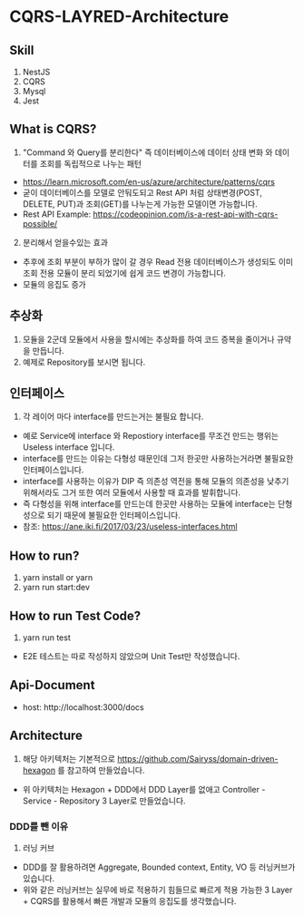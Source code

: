 # CQRS-LAYRED-Architecture

## Skill

1. NestJS
2. CQRS
3. Mysql
4. Jest

## What is CQRS?

1. "Command 와 Query를 분리한다" 즉 데이터베이스에 데이터 상태 변화 와 데이터를 조회를 독립적으로 나누는 패턴

- https://learn.microsoft.com/en-us/azure/architecture/patterns/cqrs
- 굳이 데이터베이스를 모델로 안둬도되고 Rest API 처럼 상태변경(POST, DELETE, PUT)과 조회(GET)를 나누는게 가능한 모델이면 가능합니다.
- Rest API Example: https://codeopinion.com/is-a-rest-api-with-cqrs-possible/

2. 분리해서 얻을수있는 효과

- 추후에 조회 부분이 부하가 많이 갈 경우 Read 전용 데이터베이스가 생성되도 이미 조회 전용 모듈이 분리 되었기에 쉽게 코드 변경이 가능합니다.
- 모듈의 응집도 증가

## 추상화

1. 모듈을 2군데 모듈에서 사용을 할시에는 추상화를 하여 코드 증복을 줄이거나 규약을 만듭니다.
2. 예제로 Repository를 보시면 됩니다.

## 인터페이스

1. 각 레이어 마다 interface를 만드는거는 불필요 합니다.

- 예로 Service에 interface 와 Repostiory interface를 무조건 만드는 행위는 Useless interface 입니다.
- interface를 만드는 이유는 다형성 때문인데 그저 한곳만 사용하는거라면 불필요한 인터페이스입니다.
- interface를 사용하는 이유가 DIP 즉 의존성 역전을 통해 모듈의 의존성을 낮추기 위해서라도 그거 또한 여러 모듈에서 사용할 때 효과를 발휘합니다.
- 즉 다형성을 위해 interface를 만드는데 한곳만 사용하는 모듈에 interface는 단형성으로 되기 때문에 불필요한 인터페이스입니다.
- 참조: https://ane.iki.fi/2017/03/23/useless-interfaces.html

## How to run?

1. yarn install or yarn
2. yarn run start:dev

## How to run Test Code?

1. yarn run test

- E2E 테스트는 따로 작성하지 않았으며 Unit Test만 작성했습니다.

## Api-Document

- host: http://localhost:3000/docs

## Architecture

1. 해당 아키텍처는 기본적으로 https://github.com/Sairyss/domain-driven-hexagon 를 참고하여 만들었습니다.

- 위 아키텍처는 Hexagon + DDD에서 DDD Layer를 없애고 Controller - Service - Repository 3 Layer로 만들었습니다.

### DDD를 뺀 이유

1. 러닝 커브

- DDD를 잘 활용하려면 Aggregate, Bounded context, Entity, VO 등 러닝커브가 있습니다.
- 위와 같은 러닝커브는 실무에 바로 적용하기 힘들므로 빠르게 적용 가능한 3 Layer + CQRS를 활용해서 빠른 개발과 모듈의 응집도를 생각했습니다.
